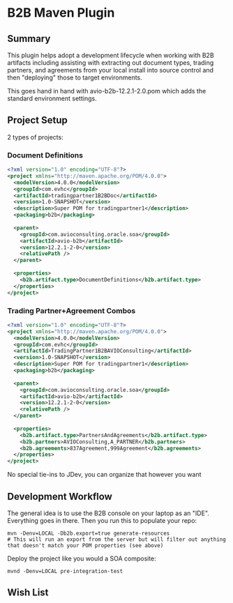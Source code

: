 # B2B Maven Plugin

## Summary

This plugin helps adopt a development lifecycle when working with B2B artifacts including assisting with extracting out document types, trading partners, and agreements from your local install into source control and then "deploying" those to target environments.

This goes hand in hand with avio-b2b-12.2.1-2.0.pom which adds the standard environment settings.

## Project Setup
2 types of projects:

### Document Definitions 

```xml
<?xml version="1.0" encoding="UTF-8"?>
<project xmlns="http://maven.apache.org/POM/4.0.0">
  <modelVersion>4.0.0</modelVersion>
  <groupId>com.evhc</groupId>
  <artifactId>tradingpartner1B2BDoc</artifactId>
  <version>1.0-SNAPSHOT</version>
  <description>Super POM for tradingpartner1</description>
  <packaging>b2b</packaging>
 
  <parent>
    <groupId>com.avioconsulting.oracle.soa</groupId>
    <artifactId>avio-b2b</artifactId>
    <version>12.2.1-2-0</version>
    <relativePath />
  </parent>
 
  <properties>
    <b2b.artifact.type>DocumentDefinitions</b2b.artifact.type>
  </properties>
</project>
```

### Trading Partner+Agreement Combos

```xml
<?xml version="1.0" encoding="UTF-8"?>
<project xmlns="http://maven.apache.org/POM/4.0.0">
  <modelVersion>4.0.0</modelVersion>
  <groupId>com.evhc</groupId>
  <artifactId>TradingPartner1B2BAVIOConsulting</artifactId>
  <version>1.0-SNAPSHOT</version>
  <description>Super POM for tradingpartner1</description>
  <packaging>b2b</packaging>
 
  <parent>
    <groupId>com.avioconsulting.oracle.soa</groupId>
    <artifactId>avio-b2b</artifactId>
    <version>12.2.1-2-0</version>
    <relativePath />
  </parent>
 
  <properties>
    <b2b.artifact.type>PartnersAndAgreements</b2b.artifact.type>
    <b2b.partners>AVIOConsulting,A_PARTNER</b2b.partners>
    <b2b.agreements>837Agreement,999Agreement</b2b.agreements>
  </properties>
</project>
```

No special tie-ins to JDev, you can organize that however you want

## Development Workflow

The general idea is to use the B2B console on your laptop as an "IDE". Everything goes in there. Then you run this to populate your repo: 

```
mvn -Denv=LOCAL -Db2b.export=true generate-resources
# This will run an export from the server but will filter out anything that doesn't match your POM properties (see above)
```

Deploy the project like you would a SOA composite: 

```
mvnd -Denv=LOCAL pre-integration-test
```

## Wish List